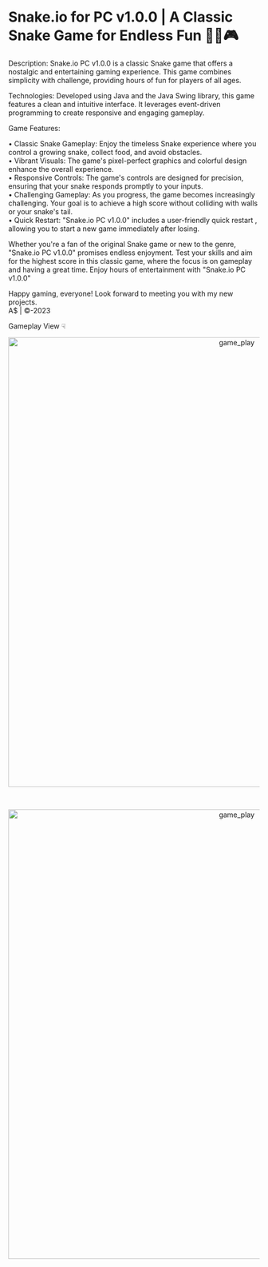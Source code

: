 # Snake.io for PC v1.0.0 | A Classic Snake Game for Endless Fun 🐍‍💻🎮

Description:
Snake.io PC v1.0.0 is a classic Snake game that offers a nostalgic and entertaining gaming experience. This game combines simplicity with challenge, providing hours of fun for players of all ages.

Technologies:
Developed using Java and the Java Swing library, this game features a clean and intuitive interface. It leverages event-driven programming to create responsive and engaging gameplay.

Game Features:

• Classic Snake Gameplay: Enjoy the timeless Snake experience where you control a growing snake, collect food, and avoid obstacles.<br>
• Vibrant Visuals: The game's pixel-perfect graphics and colorful design enhance the overall experience.<br>
• Responsive Controls: The game's controls are designed for precision, ensuring that your snake responds promptly to your inputs.<br>
• Challenging Gameplay: As you progress, the game becomes increasingly challenging. Your goal is to achieve a high score without colliding with walls or your snake's tail.<br>
• Quick Restart: "Snake.io PC v1.0.0" includes a user-friendly quick restart , allowing you to start a new game immediately after losing.<br>

Whether you're a fan of the original Snake game or new to the genre, "Snake.io PC v1.0.0" promises endless enjoyment. Test your skills and aim for the highest score in this classic game, where the focus is on gameplay and having a great time. Enjoy hours of entertainment with "Snake.io PC v1.0.0"

Happy gaming, everyone! Look forward to meeting you with my new projects.<br>
A$ | ©-2023

Gameplay View ☟
<p align="center"><img src="https://github.com/Amidu99/Snake.io-PC-v1.0.0/assets/125728431/16861a98-0e15-4b39-96e8-086d7ddb235e" width="900" alt="game_play"></p><br>
<p align="center"><img src="https://github.com/Amidu99/Snake.io-PC-v1.0.0/assets/125728431/04c81dc4-40a8-40b9-b003-5be571bcf3f3" width="900" alt="game_play"></p><br>
